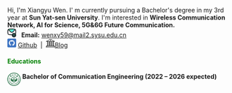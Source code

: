 Hi, I'm Xiangyu Wen. I' m currently pursuing a Bachelor's degree in my 3rd year at **Sun Yat-sen University**. I'm interested in **Wireless Communication Network, AI for Science, 5G&6G Future Communication.**<br>
<img src="./static/assets/img/mail.png" alt="mail" width="20" /> &nbsp; **Email:** wenxy59@mail2.sysu.edu.cn<br>
<a href="https://github.com/Mosfish" target="_blank"><img src="./static/assets/img/git.png" alt="github" width="20"></a> <a href="https://github.com/Mosfish">Github</a> &nbsp;| &nbsp;<a href="https://mosfish.github.io/wxyblog" target="_blank"><img src="./static/assets/img/blog.png" alt="blog" width="20"></a><a href="https://mosfish.github.io/wxyblog">Blog</a>

#### <span style="color: green;">**Educations**</span>

<img src="./static/assets/img/sysu_logo.png" 
     alt="sysu" 
     align='left' width=30/>
&nbsp;**Bachelor of Communication Engineering (2022 – 2026 expected)**